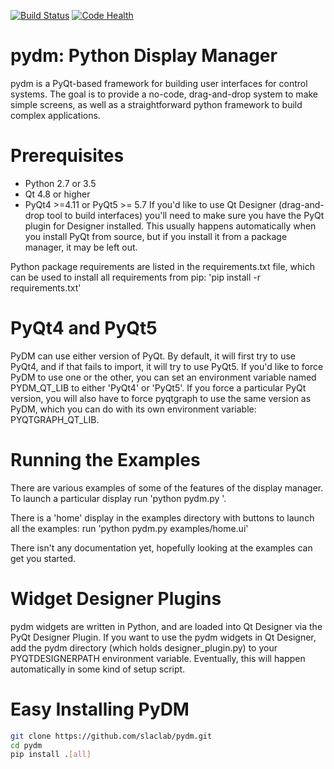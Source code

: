 [![Build Status](https://travis-ci.org/slaclab/pydm.svg?branch=master)](https://travis-ci.org/slaclab/pydm) [![Code Health](https://landscape.io/github/slaclab/pydm/master/landscape.svg?style=flat)](https://landscape.io/github/slaclab/pydm/master)

# pydm: Python Display Manager
pydm is a PyQt-based framework for building user interfaces for control systems.  The goal is to provide a no-code, drag-and-drop system to make simple screens, as well as a straightforward python framework to build complex applications.

# Prerequisites
* Python 2.7 or 3.5
* Qt 4.8 or higher
* PyQt4 >=4.11 or PyQt5 >= 5.7
If you'd like to use Qt Designer (drag-and-drop tool to build interfaces) you'll need to make sure you have the PyQt plugin for Designer installed.  This usually happens automatically when you install PyQt from source, but if you install it from a package manager, it may be left out.

Python package requirements are listed in the requirements.txt file, which can be used to install all requirements from pip: 'pip install -r requirements.txt'

# PyQt4 and PyQt5
PyDM can use either version of PyQt.  By default, it will first try to use PyQt4, and if that fails to import, it will try to use PyQt5.  If you'd like to force PyDM to use one or the other, you can set an environment variable named PYDM_QT_LIB to either 'PyQt4' or 'PyQt5'.  If you force a particular PyQt version, you will also have to force pyqtgraph to use the same version as PyDM, which you can do with its own environment variable: PYQTGRAPH_QT_LIB.

# Running the Examples
There are various examples of some of the features of the display manager.
To launch a particular display run 'python pydm.py <filename>'.

There is a 'home' display in the examples directory with buttons to launch all the examples:
run 'python pydm.py examples/home.ui'

There isn't any documentation yet, hopefully looking at the examples can get you started.

# Widget Designer Plugins
pydm widgets are written in Python, and are loaded into Qt Designer via the PyQt Designer Plugin.
If you want to use the pydm widgets in Qt Designer, add the pydm directory (which holds designer_plugin.py) to your PYQTDESIGNERPATH environment variable.  Eventually, this will happen automatically in some kind of setup script.

# Easy Installing PyDM

```sh
git clone https://github.com/slaclab/pydm.git
cd pydm
pip install .[all]
```
